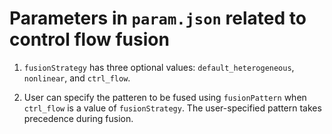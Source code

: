# Parameters in `param.json` related to control flow fusion
1. `fusionStrategy` has three optional values: `default_heterogeneous`, `nonlinear`, and `ctrl_flow`.

2. User can specify the patteren to be fused using `fusionPattern` when `ctrl_flow` is a value of `fusionStrategy`. The user-specified pattern takes precedence during fusion.